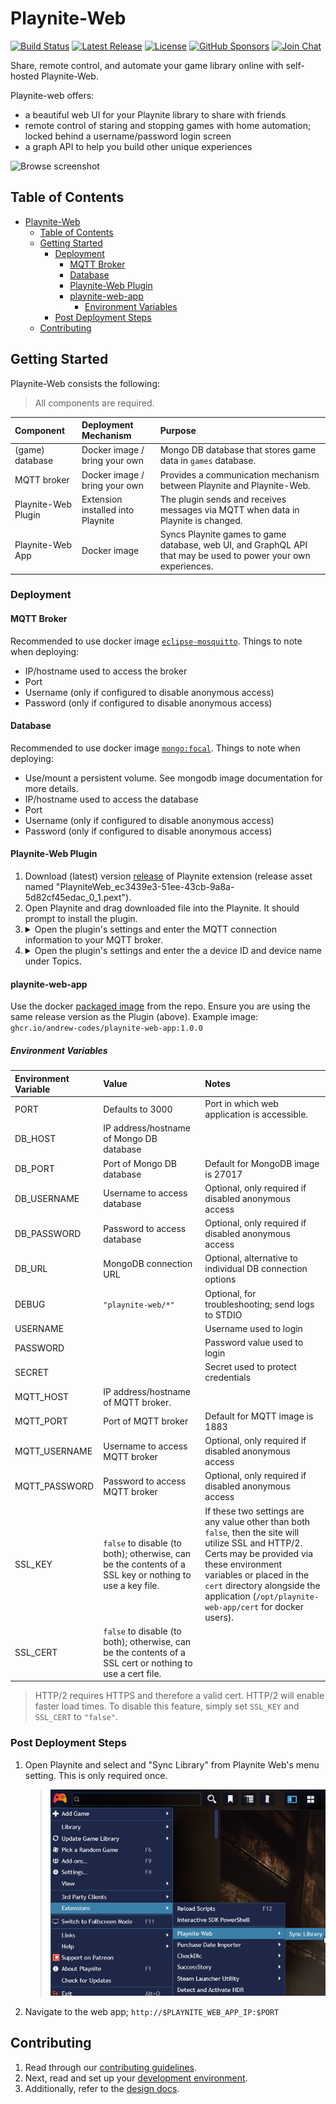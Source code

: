 # Playnite-Web

[![Build Status](https://github.com/andrew-codes/playnite-web/actions/workflows/main.yml/badge.svg)](https://github.com/andrew-codes/playnite-web/actions/workflows/main.yml)
[![Latest Release](https://img.shields.io/github/v/release/andrew-codes/playnite-web)](https://github.com/andrew-codes/playnite-web/releases/latest)
[![License](https://img.shields.io/github/license/andrew-codes/playnite-web)](https://github.com/andrew-codes/playnite-web?tab=AGPL-3.0-1-ov-file#readme)
[![GitHub Sponsors](https://img.shields.io/github/sponsors/andrew-codes)](https://github.com/sponsors/andrew-codes)
[![Join Chat](https://img.shields.io/badge/dynamic/json?url=https%3A%2F%2Fmatrix.org%2F_matrix%2Fclient%2Funstable%2Fim.nheko.summary%2Fsummary%2F%2523playnite-web%3Agitter.im&query=num_joined_members&label=Chat%20Members)](https://matrix.to/#/#playnite-web:gitter.im)

Share, remote control, and automate your game library online with self-hosted Playnite-Web.

Playnite-web offers:

- a beautiful web UI for your Playnite library to share with friends
- remote control of staring and stopping games with home automation; locked behind a username/password login screen
- a graph API to help you build other unique experiences

![Browse screenshot](docs/assets/images/browse-screenshot.png)

## Table of Contents

- [Playnite-Web](#playnite-web)
  - [Table of Contents](#table-of-contents)
  - [Getting Started](#getting-started)
    - [Deployment](#deployment)
      - [MQTT Broker](#mqtt-broker)
      - [Database](#database)
      - [Playnite-Web Plugin](#playnite-web-plugin)
      - [playnite-web-app](#playnite-web-app)
        - [Environment Variables](#environment-variables)
    - [Post Deployment Steps](#post-deployment-steps)
  - [Contributing](#contributing)

## Getting Started

Playnite-Web consists the following:

> All components are required.

| Component           | Deployment Mechanism              | Purpose                                                                                                        |
| :------------------ | :-------------------------------- | :------------------------------------------------------------------------------------------------------------- |
| (game) database     | Docker image / bring your own     | Mongo DB database that stores game data in `games` database.                                                   |
| MQTT broker         | Docker image / bring your own     | Provides a communication mechanism between Playnite and Playnite-Web.                                          |
| Playnite-Web Plugin | Extension installed into Playnite | The plugin sends and receives messages via MQTT when data in Playnite is changed.                              |
| Playnite-Web App    | Docker image                      | Syncs Playnite games to game database, web UI, and GraphQL API that may be used to power your own experiences. |

### Deployment

#### MQTT Broker

Recommended to use docker image [`eclipse-mosquitto`](https://hub.docker.com/_/eclipse-mosquitto/). Things to note when deploying:

- IP/hostname used to access the broker
- Port
- Username (only if configured to disable anonymous access)
- Password (only if configured to disable anonymous access)

#### Database

Recommended to use docker image [`mongo:focal`](https://hub.docker.com/_/mongo/). Things to note when deploying:

- Use/mount a persistent volume. See mongodb image documentation for more details.
- IP/hostname used to access the database
- Port
- Username (only if configured to disable anonymous access)
- Password (only if configured to disable anonymous access)

#### Playnite-Web Plugin

1. Download (latest) version [release](https://github.com/andrew-codes/playnite-web/releases) of Playnite extension (release asset named "PlayniteWeb_ec3439e3-51ee-43cb-9a8a-5d82cf45edac_0_1.pext").
1. Open Playnite and drag downloaded file into the Playnite. It should prompt to install the plugin.
1. <details><summary>Open the plugin's settings and enter the MQTT connection information to your MQTT broker.</summary>
      > ![Mqtt connection settings screenshot](docs/assets/images/mqtt-connection-screenshot.png)
   </details>
1. <details><summary>Open the plugin's settings and enter the a device ID and device name under Topics.</summary>
   > ![Topics settings screenshot](docs/assets/images/topics-screenshot.png)
   </details>

#### playnite-web-app

Use the docker [packaged image](https://github.com/andrew-codes/playnite-web/pkgs/container/playnite-web-app) from the repo. Ensure you are using the same release version as the Plugin (above). Example image: `ghcr.io/andrew-codes/playnite-web-app:1.0.0`

##### Environment Variables

| Environment Variable | Value                                                                                                     | Notes                                                                                                                                                                                                                                                                      |
| :------------------- | :-------------------------------------------------------------------------------------------------------- | :------------------------------------------------------------------------------------------------------------------------------------------------------------------------------------------------------------------------------------------------------------------------- |
| PORT                 | Defaults to 3000                                                                                          | Port in which web application is accessible.                                                                                                                                                                                                                               |
| DB_HOST              | IP address/hostname of Mongo DB database                                                                  |                                                                                                                                                                                                                                                                            |
| DB_PORT              | Port of Mongo DB database                                                                                 | Default for MongoDB image is 27017                                                                                                                                                                                                                                         |
| DB_USERNAME          | Username to access database                                                                               | Optional, only required if disabled anonymous access                                                                                                                                                                                                                       |
| DB_PASSWORD          | Password to access database                                                                               | Optional, only required if disabled anonymous access                                                                                                                                                                                                                       |
| DB_URL               | MongoDB connection URL                                                                                    | Optional, alternative to individual DB connection options                                                                                                                                                                                                                  |
| DEBUG                | `"playnite-web/*"`                                                                                        | Optional, for troubleshooting; send logs to STDIO                                                                                                                                                                                                                          |
| USERNAME             |                                                                                                           | Username used to login                                                                                                                                                                                                                                                     |
| PASSWORD             |                                                                                                           | Password value used to login                                                                                                                                                                                                                                               |
| SECRET               |                                                                                                           | Secret used to protect credentials                                                                                                                                                                                                                                         |
| MQTT_HOST            | IP address/hostname of MQTT broker.                                                                       |                                                                                                                                                                                                                                                                            |
| MQTT_PORT            | Port of MQTT broker                                                                                       | Default for MQTT image is 1883                                                                                                                                                                                                                                             |
| MQTT_USERNAME        | Username to access MQTT broker                                                                            | Optional, only required if disabled anonymous access                                                                                                                                                                                                                       |
| MQTT_PASSWORD        | Password to access MQTT broker                                                                            | Optional, only required if disabled anonymous access                                                                                                                                                                                                                       |
| SSL_KEY              | `false` to disable (to both); otherwise, can be the contents of a SSL key or nothing to use a key file.   | If these two settings are any value other than both `false`, then the site will utilize SSL and HTTP/2. Certs may be provided via these environment variables or placed in the `cert` directory alongside the application (`/opt/playnite-web-app/cert` for docker users). |
| SSL_CERT             | `false` to disable (to both); otherwise, can be the contents of a SSL cert or nothing to use a cert file. |                                                                                                                                                                                                                                                                            |

> HTTP/2 requires HTTPS and therefore a valid cert. HTTP/2 will enable faster load times. To disable this feature, simply set `SSL_KEY` and `SSL_CERT` to `"false"`.

### Post Deployment Steps

1. Open Playnite and select and "Sync Library" from Playnite Web's menu setting. This is only required once.
   > ![Sync Library menu setting](docs/assets/images/sync-library-menu-setting.png)
1. Navigate to the web app; `http://$PLAYNITE_WEB_APP_IP:$PORT`

## Contributing

1. Read through our [contributing guidelines](docs/CONTRIBUTING.md).
2. Next, read and set up your [development environment](docs/contributing/development-environment.md).
3. Additionally, refer to the [design docs](docs/design).
